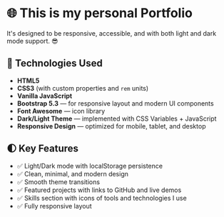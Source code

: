 # 🌐 This is my personal Portfolio

It's designed to be responsive, accessible, and with both light and dark mode support. 😎

## 🚀 Technologies Used

- **HTML5**  
- **CSS3** (with custom properties and `rem` units)  
- **Vanilla JavaScript**  
- **Bootstrap 5.3** — for responsive layout and modern UI components  
- **Font Awesome** — icon library  
- **Dark/Light Theme** — implemented with CSS Variables + JavaScript  
- **Responsive Design** — optimized for mobile, tablet, and desktop  

## 🌓 Key Features

- ✅ Light/Dark mode with localStorage persistence  
- ✅ Clean, minimal, and modern design  
- ✅ Smooth theme transitions  
- ✅ Featured projects with links to GitHub and live demos  
- ✅ Skills section with icons of tools and technologies I use  
- ✅ Fully responsive layout

